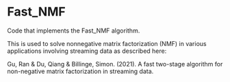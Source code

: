 # Fast_NMF
Code that implements the Fast_NMF algorithm.

This is used to solve nonnegative matrix factorization (NMF) in various applications involving streaming data as described here:

Gu, Ran & Du, Qiang & Billinge, Simon. (2021). A fast two-stage algorithm for non-negative matrix factorization in streaming data. 